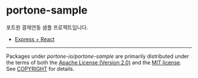 # portone-sample

포트원 결제연동 샘플 프로젝트입니다.

- [Express + React](/express-react)

---

Packages under _portone-io/portone-sample_ are primarily distributed under the terms of
both the [Apache License (Version 2.0)] and the [MIT license]. See [COPYRIGHT]
for details.

[MIT license]: LICENSE-MIT
[Apache License (Version 2.0)]: LICENSE-APACHE
[COPYRIGHT]: COPYRIGHT
